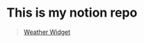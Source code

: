 # This is my notion repo

>[Weather Widget](https://htmlpreview.github.io/?https://github.com/shandraspertiwi/notion/blob/main/source/widget/weather.html)
